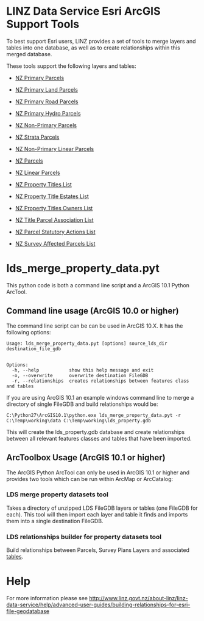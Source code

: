 LINZ Data Service Esri ArcGIS Support Tools
===========================================

To best support Esri users, LINZ provides a set of tools to merge layers and tables into one database, as well as to create relationships within this merged database. 

These tools support the following layers and tables:

* [NZ Primary Parcels](http://data.linz.govt.nz/layer/772-nz-primary-parcels/)
* [NZ Primary Land Parcels](http://data.linz.govt.nz/layer/823-nz-primary-land-parcels/)
* [NZ Primary Road Parcels](http://data.linz.govt.nz/layer/796-nz-primary-road-parcels/)
* [NZ Primary Hydro Parcels](http://data.linz.govt.nz/layer/771-nz-primary-hydro-parcels/)
* [NZ Non-Primary Parcels](http://data.linz.govt.nz/layer/782-nz-non-primary-parcels/)
* [NZ Strata Parcels](http://data.linz.govt.nz/layer/780-nz-strata-parcels/)
* [NZ Non-Primary Linear Parcels](http://data.linz.govt.nz/layer/783-nz-non-primary-linear-parcels/)
* [NZ Parcels](http://data.linz.govt.nz/layer/1571-nz-parcels)
* [NZ Linear Parcels](http://data.linz.govt.nz/layer/1570-nz-linear-parcels)

* [NZ Property Titles List](http://data.linz.govt.nz/table/1567-nz-property-titles-list)
* [NZ Property Title Estates List](http://data.linz.govt.nz/table/1566-nz-property-title-estates-list)
* [NZ Property Titles Owners List](http://data.linz.govt.nz/table/1564-nz-property-titles-owners-list)
* [NZ Title Parcel Association List](http://data.linz.govt.nz/table/1569-nz-title-parcel-association-list)
* [NZ Parcel Statutory Actions List](http://data.linz.govt.nz/table/1565-nz-parcel-statutory-actions-list)
* [NZ Survey Affected Parcels List](http://data.linz.govt.nz/table/1568-nz-survey-affected-parcels-list)

# lds_merge_property_data.pyt

This python code is both a command line script and a ArcGIS 10.1 Python ArcTool.

## Command line usage (ArcGIS 10.0 or higher)

The command line script can be can be used in ArcGIS 10.X. It has the following options:

```
Usage: lds_merge_property_data.pyt [options] source_lds_dir destination_file_gdb


Options:
  -h, --help           show this help message and exit
  -o, --overwrite      overwrite destination FileGDB
  -r, --relationships  creates relationships between features class and tables
```

If you are using ArcGIS 10.1 an example windows command line to merge a directory of single FileGDB and build relationships would be:

```
C:\Python27\ArcGIS10.1\python.exe lds_merge_property_data.pyt -r C:\Temp\working\data C:\Temp\working\lds_property.gdb
```

This will create the lds_property.gdb database and create relationships between all relevant features classes and tables that have been imported.

## ArcToolbox Usage (ArcGIS 10.1 or higher)

The ArcGIS Python ArcTool can only be used in ArcGIS 10.1 or higher and provides two tools which can be run within ArcMap or ArcCatalog:

### LDS merge property datasets tool

Takes a directory of unzipped LDS FileGDB layers or tables (one FileGDB for each). This tool will then import each layer and table it finds and imports them into a single destination FileGDB. 

### LDS relationships builder for property datasets tool

Build relationships between Parcels, Survey Plans Layers and associated [tables](http://data.linz.govt.nz/#/tables/category/property-ownership-boundaries).

# Help

For more information please see http://www.linz.govt.nz/about-linz/linz-data-service/help/advanced-user-guides/building-relationships-for-esri-file-geodatabase
